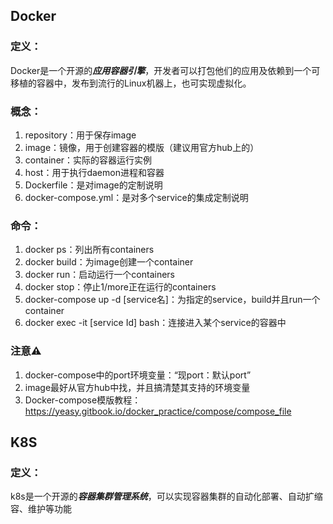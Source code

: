 ## Docker

### 定义：

Docker是一个开源的***应用容器引擎***，开发者可以打包他们的应用及依赖到一个可移植的容器中，发布到流行的Linux机器上，也可实现虚拟化。

### 概念：

1. repository：用于保存image
2. image：镜像，用于创建容器的模版（建议用官方hub上的）
3. container：实际的容器运行实例
4. host：用于执行daemon进程和容器
5. Dockerfile：是对image的定制说明
6. docker-compose.yml：是对多个service的集成定制说明

### 命令：

1. docker ps：列出所有containers
2. docker build：为image创建一个container
3. docker run：启动运行一个containers
4. docker stop：停止1/more正在运行的containers
5. docker-compose up -d [service名]：为指定的service，build并且run一个container
6. docker exec -it [service Id] bash：连接进入某个service的容器中

### 注意⚠️

1. docker-compose中的port环境变量：“现port：默认port”
2. image最好从官方hub中找，并且搞清楚其支持的环境变量
3. Docker-compose模版教程：https://yeasy.gitbook.io/docker_practice/compose/compose_file



## K8S

### 定义：

k8s是一个开源的***容器集群管理系统***，可以实现容器集群的自动化部署、自动扩缩容、维护等功能

